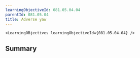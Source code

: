 ```yaml
---
learningObjectiveId: 081.05.04.04
parentId: 081.05.04
title: Adverse yaw
---
```


```tsx eval
<LearningOBjectives learningObjectiveId={081.05.04.04} />
```

## Summary
